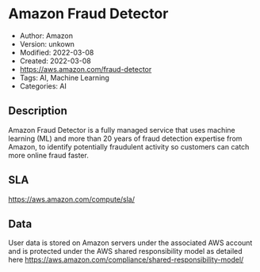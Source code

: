 # Amazon Fraud Detector

* Author: Amazon
* Version: unkown
* Modified: 2022-03-08
* Created: 2022-03-08
* <https://aws.amazon.com/fraud-detector>
* Tags: AI, Machine Learning
* Categories: AI

## Description

Amazon Fraud Detector is a fully managed service that uses machine learning (ML) and more than 20 years of fraud detection expertise from Amazon, to identify potentially fraudulent activity so customers can catch more online fraud faster. 

## SLA

https://aws.amazon.com/compute/sla/

## Data

User data is stored on Amazon servers under the associated AWS account and is protected under the AWS shared responsibility model as detailed here https://aws.amazon.com/compliance/shared-responsibility-model/
